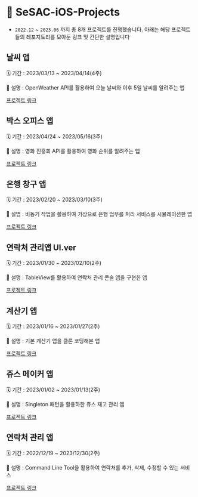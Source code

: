 # 🌱 SeSAC-iOS-Projects
- `2022.12` ~ `2023.06` 까지 총 8개 프로젝트를 진행했습니다. 아래는 해당 프로젝트들의 레포지토리를 모아둔 링크 및 간단한 설명입니다

## 날씨 앱

🗓 기간 : 2023/03/13 ~ 2023/04/14(4주)

📝 설명 : OpenWeather API를 활용하여 오늘 날씨와 이후 5일 날씨를 알려주는 앱

[프로젝트 링크](https://github.com/longlivedrgn/ios-weather-forecast)

## 박스 오피스 앱

🗓 기간 : 2023/04/24 ~ 2023/05/16(3주)

📝 설명 : 영화 진흥회 API를 활용하여 영화 순위를 알려주는 앱

[프로젝트 링크](https://github.com/longlivedrgn/ios-box-office)

## 은행 창구 앱

🗓 기간 : 2023/02/20 ~ 2023/03/10(3주)

📝 설명 : 비동기 작업을 활용하여 가상으로 은행 업무를 처리 서비스를 시뮬레이션한 앱

[프로젝트 링크](https://github.com/longlivedrgn/ios-bank-manager)

## 연락처 관리앱 UI.ver

🗓 기간 : 2023/01/30 ~ 2023/02/10(2주)

📝 설명 : TableView를 활용하여 연락처 관리 콘솔 앱을 구현한 앱

[프로젝트 링크](https://github.com/longlivedrgn/ios-contact-manager-ui)

## 계산기 앱

🗓 기간 : 2023/01/16 ~ 2023/01/27(2주)

📝 설명 : 기본 계산기 앱을 클론 코딩해본 앱

[프로젝트 링크](https://github.com/longlivedrgn/ios-calculator)

## 쥬스 메이커 앱

🗓 기간 : 2023/01/02 ~ 2023/01/13(2주)

📝 설명 : Singleton 패턴을 활용하한 쥬스 재고 관리 앱

[프로젝트 링크](https://github.com/longlivedrgn/ios-juice-maker)

## 연락처 관리 앱

🗓 기간 : 2022/12/19 ~ 2023/12/30(2주)

📝 설명 : Command Line Tool을 활용하여 연락처를 추가, 삭제, 수정할 수 있는 서비스

[프로젝트 링크](https://github.com/longlivedrgn/ios-bank-manager)
